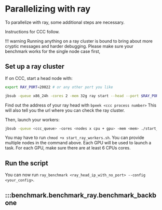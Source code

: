 # Parallelizing with ray

To parallelize with ray, some additional steps are necessary.

Instructions for CCC follow.

!!! warning
    Running anything on a ray cluster is bound to bring about more cryptic messages and harder debugging.
    Please make sure your benchmark works for the single node case first,

## Set up a ray cluster

If on CCC, start a head node with:

```sh
export RAY_PORT=20022 # or any other port you like

jbsub -queue x86_24h -cores 2 -mem 32g ray start --head --port $RAY_PORT --dashboard-port $((RAY_PORT + 1)) --include-dashboard True --dashboard-host 0.0.0.0 --object-store-memory 10000000000 --num-cpus 0 --num-gpus 0 --temp-dir /tmp
```

Find out the address of your ray head with `bpeek <ccc process number>`
This will also tell you the url where you can check the ray cluster.

Then, launch your workers:

```sh
jbsub -queue <ccc_queue> -cores <nodes x cpu + gpu> -mem <mem> ./start_ray_workers.sh -a <ray_head_ip>:$RAY_PORT
```

You may have to run `chmod +x start_ray_workers.sh`.
You can provide multiple nodes in the command above. Each GPU will be used to launch a task. For each GPU, make sure there are at least 6 CPUs cores.

## Run the script

You can now run `ray_benchmark <ray_head_ip_with_no_port> --config <your_config>`.

## :::benchmark.benchmark_ray.benchmark_backbone